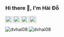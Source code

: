 ### Hi there 👋, I'm Hải Đỗ


<a href="https://github.com/dvhai08">
  <img align="left" alt="github" width="22px" src="https://pics.freeicons.io/uploads/icons/png/16472142071530099325-512.png" />
</a>
<a href="https://www.linkedin.com/in/haidvdev/">
  <img align="left" alt="linkedin" width="22px" src="https://pics.freeicons.io/uploads/icons/png/16090541531530099327-512.png" />
</a>
<a href="https://www.facebook.com/haido.dev/">
  <img align="left" alt="facebook" width="22px" src="https://pics.freeicons.io/uploads/icons/png/14179583611530077750-512.png" />
</a>
<a href="https://twitter.com/dvhai08">
  <img align="left" alt="twitter" width="22px" src="https://pics.freeicons.io/uploads/icons/png/5959933821530099343-512.png" />
</a>

<!--
**dvhai08/dvhai08** is a ✨ _special_ ✨ repository because its `README.md` (this file) appears on your GitHub profile.

Here are some ideas to get you started:

- 🔭 I’m currently working on ...
- 🌱 I’m currently learning ...
- 👯 I’m looking to collaborate on ...
- 🤔 I’m looking for help with ...
- 💬 Ask me about ...
- 📫 How to reach me: ...
- 😄 Pronouns: ...
- ⚡ Fun fact: ...
-->


<br/><br/>
<img style="float" align = "left" src="https://github-readme-stats.vercel.app/api?username=dvhai08&count_private=true&show_icons=true&theme=cobalt" alt="dvhai08" />
<img style="float" align = "left" src="https://github-readme-stats.vercel.app/api/top-langs/?username=dvhai08&show_icons=true&theme=cobalt&hide=html,tex,java,g-code,css,javascript" alt="dvhai08" />
<br/><br/><br/><br/><br/><br/><br/><br/><br/><br/><br/>
